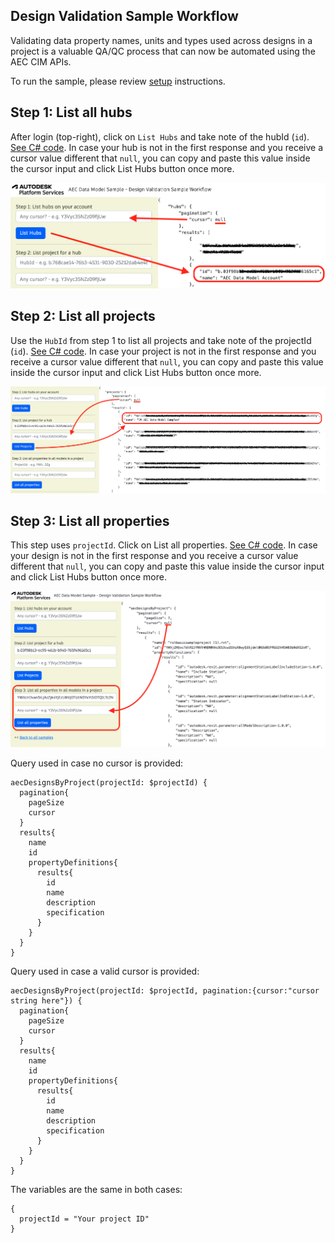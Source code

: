 ## Design Validation Sample Workflow

Validating data property names, units and types used across designs in a project is a valuable QA/QC process that can now be automated using the AEC CIM APIs.

To run the sample, please review [setup](./README.md#SETUP) instructions.

## Step 1: List all hubs

After login (top-right), click on `List Hubs` and take note of the hubId (`id`). [See C# code](/Controllers/HubsProjects.cs).
In case your hub is not in the first response and you receive a cursor value different that `null`, you can copy and paste this value inside the cursor input and click List Hubs button once more.

![Step 1](./images/hubs.png)

## Step 2: List all projects

Use the `HubId` from step 1 to list all projects and take note of the projectId (`id`). [See C# code](/Controllers/HubsProjects.cs).
In case your project is not in the first response and you receive a cursor value different that `null`, you can copy and paste this value inside the cursor input and click List Hubs button once more.

![Step 2](./images/projects.png)

## Step 3: List all properties

This step uses `projectId`. Click on List all properties. [See C# code](/Controllers/DesignValidation.cs).
In case your design is not in the first response and you receive a cursor value different that `null`, you can copy and paste this value inside the cursor input and click List Hubs button once more.

![Step 3](./images/allproperties.png)

Query used in case no cursor is provided:

```
aecDesignsByProject(projectId: $projectId) {
  pagination{
    pageSize
    cursor
  }
  results{
    name
    id
    propertyDefinitions{
      results{
        id
        name
        description
        specification
      }
    }
  }
}
```

Query used in case a valid cursor is provided:

```
aecDesignsByProject(projectId: $projectId, pagination:{cursor:"cursor string here"}) {
  pagination{
    pageSize
    cursor
  }
  results{
    name
    id
    propertyDefinitions{
      results{
        id
        name
        description
        specification
      }
    }
  }
}
```

The variables are the same in both cases:

```
{
  projectId = "Your project ID"
}
```

